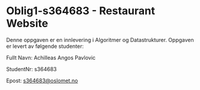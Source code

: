 # Oblig1-s364683 - Restaurant Website
Denne oppgaven er en innlevering i Algoritmer og Datastrukturer. Oppgaven er levert av følgende studenter:

Fullt Navn: Achilleas Angos Pavlovic

StudentNr: s364683

Epost: s364683@oslomet.no
